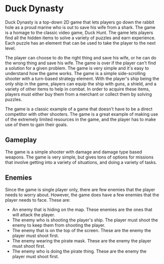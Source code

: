 # Duck Dynasty

Duck Dynasty is a top-down 2D game that lets players go down the rabbit hole as a proud marine who is out to save his wife from a shark. The game is a homage to the classic video game, Duck Hunt. The game lets players find all the hidden items to solve a variety of puzzles and earn experience. Each puzzle has an element that can be used to take the player to the next level.

The player can choose to do the right thing and save his wife, or he can do the wrong thing and save his wife. The game is over if the player can't find a solution for a given problem. The game is very simple and it's easy to understand how the game works. The game is a simple side-scrolling shooter with a turn-based strategy element. With the player's ship being the only ship in the game, players can equip the ship with guns, a shield, and a variety of other items to help in combat. In order to acquire these items, players must either buy them from a merchant or collect them by solving puzzles.

The game is a classic example of a game that doesn't have to be a direct competitor with other shooters. The game is a great example of making use of the extremely limited resources in the game, and the player has to make use of them to gain their goals.

## Gameplay

The game is a simple shooter with damage and damage type based weapons. The game is very simple, but gives tons of options for missions that involve getting into a variety of situations, and doing a variety of tasks.

## Enemies

Since the game is single player only, there are few enemies that the player needs to worry about. However, the game does have a few enemies that the player needs to face. These are:

*   An enemy that is hiding on the map. These enemies are the ones that will attack the player.
*   The enemy who is shooting the player's ship. The player must shoot the enemy to keep them from shooting the player.
*   The enemy that is on the top of the screen. These are the enemy the player must shoot first.
*   The enemy wearing the pirate mask. These are the enemy the player must shoot first.
*   The enemy who is doing the pirate thing. These are the enemy the player must shoot first.